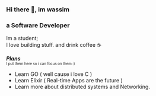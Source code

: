 ### Hi there 👋, im wassim
### a Software Developer

Im a student; </br>
I love building stuff. and drink coffee ☕

***Plans***  <br />
<sub><sup> I put them here so i can focus on them :) </sup></sub>
 - Learn GO ( well cause i love C )
 - Learn Elixir ( Real-time Apps are the future )
 - Learn more about distributed systems and Networking.
